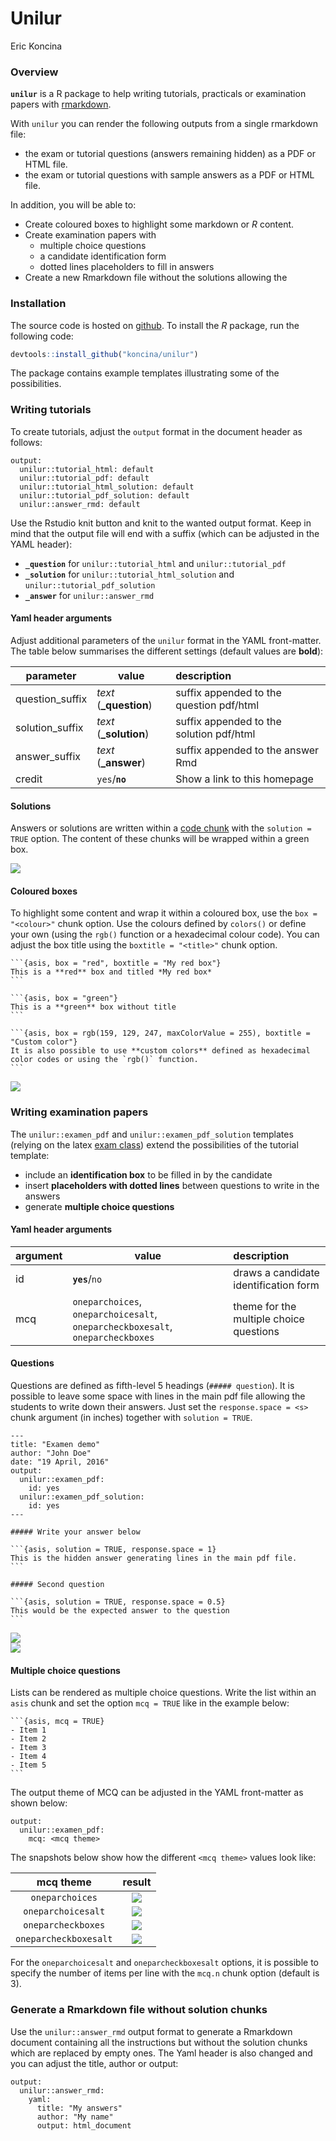 Unilur
================
Eric Koncina

### Overview

**`unilur`** is a R package to help writing tutorials, practicals or examination papers with [rmarkdown](http://rmarkdown.rstudio.com/).

With `unilur` you can render the following outputs from a single rmarkdown file:

-   the exam or tutorial questions (answers remaining hidden) as a PDF or HTML file.
-   the exam or tutorial questions with sample answers as a PDF or HTML file.

In addition, you will be able to:

-   Create coloured boxes to highlight some markdown or *R* content.
-   Create examination papers with
    -   multiple choice questions
    -   a candidate identification form
    -   dotted lines placeholders to fill in answers
-   Create a new Rmarkdown file without the solutions allowing the

### Installation

The source code is hosted on [github](https://github.com/koncina/unilur). To install the *R* package, run the following code:

``` r
devtools::install_github("koncina/unilur")
```

The package contains example templates illustrating some of the possibilities.

### Writing tutorials

To create tutorials, adjust the `output` format in the document header as follows:

    output:
      unilur::tutorial_html: default
      unilur::tutorial_pdf: default
      unilur::tutorial_html_solution: default
      unilur::tutorial_pdf_solution: default
      unilur::answer_rmd: default

Use the Rstudio knit button and knit to the wanted output format. Keep in mind that the output file will end with a suffix (which can be adjusted in the YAML header):

-   **`_question`** for `unilur::tutorial_html` and `unilur::tutorial_pdf`
-   **`_solution`** for `unilur::tutorial_html_solution` and `unilur::tutorial_pdf_solution`
-   **`_answer`** for `unilur::answer_rmd`

#### Yaml header arguments

Adjust additional parameters of the `unilur` format in the YAML front-matter. The table below summarises the different settings (default values are **bold**):

| parameter        | value                   | description                              |
|------------------|-------------------------|:-----------------------------------------|
| question\_suffix | *text* (**\_question**) | suffix appended to the question pdf/html |
| solution\_suffix | *text* (**\_solution**) | suffix appended to the solution pdf/html |
| answer\_suffix   | *text* (**\_answer**)   | suffix appended to the answer Rmd        |
| credit           | `yes`/**`no`**          | Show a link to this homepage             |

#### Solutions

Answers or solutions are written within a [code chunk](http://rmarkdown.rstudio.com/authoring_rcodechunks.html) with the `solution = TRUE` option. The content of these chunks will be wrapped within a green box.

<img src="http://eric.koncina.eu/pics/r/unilur/solution.jpg" style="display: block; margin: auto;" />

#### Coloured boxes

To highlight some content and wrap it within a coloured box, use the `box = "<colour>"` chunk option. Use the colours defined by `colors()` or define your own (using the `rgb()` function or a hexadecimal colour code). You can adjust the box title using the `boxtitle = "<title>"` chunk option.

    ```{asis, box = "red", boxtitle = "My red box"}
    This is a **red** box and titled *My red box*
    ```

    ```{asis, box = "green"}
    This is a **green** box without title
    ```

    ```{asis, box = rgb(159, 129, 247, maxColorValue = 255), boxtitle = "Custom color"}
    It is also possible to use **custom colors** defined as hexadecimal color codes or using the `rgb()` function. 
    ```

<img src="http://eric.koncina.eu/pics/r/unilur/colorbox.jpg" style="display: block; margin: auto;" />

### Writing examination papers

The `unilur::examen_pdf` and `unilur::examen_pdf_solution` templates (relying on the latex [exam class](https://www.ctan.org/pkg/exam)) extend the possibilities of the tutorial template:

-   include an **identification box** to be filled in by the candidate
-   insert **placeholders with dotted lines** between questions to write in the answers
-   generate **multiple choice questions**

#### Yaml header arguments

<table>
<colgroup>
<col width="7%" />
<col width="57%" />
<col width="34%" />
</colgroup>
<thead>
<tr class="header">
<th>argument</th>
<th>value</th>
<th align="left">description</th>
</tr>
</thead>
<tbody>
<tr class="odd">
<td>id</td>
<td><strong><code>yes</code></strong>/<code>no</code></td>
<td align="left">draws a candidate identification form</td>
</tr>
<tr class="even">
<td>mcq</td>
<td><code>oneparchoices</code>, <code>oneparchoicesalt</code>, <code>oneparcheckboxesalt</code>, <code>oneparcheckboxes</code></td>
<td align="left">theme for the multiple choice questions</td>
</tr>
</tbody>
</table>

#### Questions

Questions are defined as fifth-level 5 headings (`##### question`). It is possible to leave some space with lines in the main pdf file allowing the students to write down their answers. Just set the `response.space = <s>` chunk argument (in inches) together with `solution = TRUE`.

    ---
    title: "Examen demo"
    author: "John Doe"
    date: "19 April, 2016"
    output:
      unilur::examen_pdf:
        id: yes
      unilur::examen_pdf_solution:
        id: yes
    ---

    ##### Write your answer below

    ```{asis, solution = TRUE, response.space = 1}
    This is the hidden answer generating lines in the main pdf file.
    ```

    ##### Second question

    ```{asis, solution = TRUE, response.space = 0.5}
    This would be the expected answer to the question
    ```

<img src="http://eric.koncina.eu/pics/r/unilur/exam_questions.jpg" style="display: block; margin: auto;" /><img src="http://eric.koncina.eu/pics/r/unilur/exam_solution.jpg" style="display: block; margin: auto;" />

#### Multiple choice questions

Lists can be rendered as multiple choice questions. Write the list within an `asis` chunk and set the option `mcq = TRUE` like in the example below:

    ```{asis, mcq = TRUE}
    - Item 1
    - Item 2
    - Item 3
    - Item 4
    - Item 5
    ```

The output theme of MCQ can be adjusted in the YAML front-matter as shown below:

    output:
      unilur::examen_pdf:
        mcq: <mcq theme>

The snapshots below show how the different `<mcq theme>` values look like:

|       mcq theme       |                                 result                                |
|:---------------------:|:---------------------------------------------------------------------:|
|    `oneparchoices`    |    ![](http://eric.koncina.eu/pics/r/unilur/mcq_oneparchoices.jpg)    |
|   `oneparchoicesalt`  |   ![](http://eric.koncina.eu/pics/r/unilur/mcq_oneparchoicesalt.jpg)  |
|   `oneparcheckboxes`  |   ![](http://eric.koncina.eu/pics/r/unilur/mcq_oneparcheckboxes.jpg)  |
| `oneparcheckboxesalt` | ![](http://eric.koncina.eu/pics/r/unilur/mcq_oneparcheckboxesalt.jpg) |

For the `oneparchoicesalt` and `oneparcheckboxesalt` options, it is possible to specify the number of items per line with the `mcq.n` chunk option (default is 3).

### Generate a Rmarkdown file without solution chunks

Use the `unilur::answer_rmd` output format to generate a Rmarkdown document containing all the instructions but without the solution chunks which are replaced by empty ones. The Yaml header is also changed and you can adjust the title, author or output:

    output:
      unilur::answer_rmd:
        yaml:
          title: "My answers"
          author: "My name"
          output: html_document
